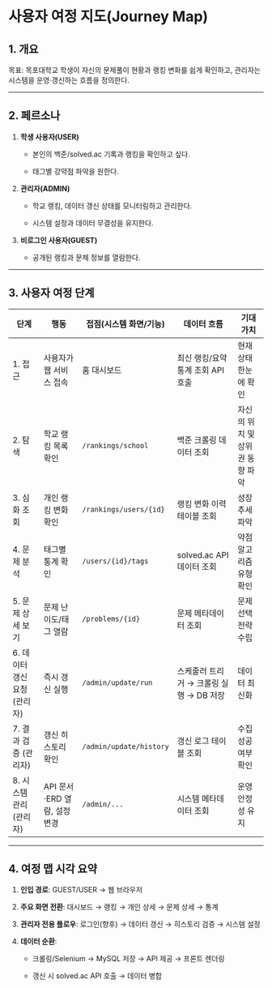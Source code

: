 # 사용자 여정 지도(Journey Map)

## 1. 개요

목표: 목포대학교 학생이 자신의 문제풀이 현황과 랭킹 변화를 쉽게 확인하고, 관리자는 시스템을 운영·갱신하는 흐름을 정의한다.

---

## 2. 페르소나

1. **학생 사용자(USER)**
    
    - 본인의 백준/solved.ac 기록과 랭킹을 확인하고 싶다.
        
    - 태그별 강약점 파악을 원한다.
        
2. **관리자(ADMIN)**
    
    - 학교 랭킹, 데이터 갱신 상태를 모니터링하고 관리한다.
        
    - 시스템 설정과 데이터 무결성을 유지한다.
        
3. **비로그인 사용자(GUEST)**
    
    - 공개된 랭킹과 문제 정보를 열람한다.
        

---

## 3. 사용자 여정 단계

|단계|행동|접점(시스템 화면/기능)|데이터 흐름|기대 가치|
|---|---|---|---|---|
|1. 접근|사용자가 웹 서비스 접속|홈 대시보드|최신 랭킹/요약 통계 조회 API 호출|현재 상태 한눈에 확인|
|2. 탐색|학교 랭킹 목록 확인|`/rankings/school`|백준 크롤링 데이터 조회|자신의 위치 및 상위권 동향 파악|
|3. 심화 조회|개인 랭킹 변화 확인|`/rankings/users/{id}`|랭킹 변화 이력 테이블 조회|성장 추세 파악|
|4. 문제 분석|태그별 통계 확인|`/users/{id}/tags`|solved.ac API 데이터 조회|약점 알고리즘 유형 확인|
|5. 문제 상세 보기|문제 난이도/태그 열람|`/problems/{id}`|문제 메타데이터 조회|문제 선택 전략 수립|
|6. 데이터 갱신 요청 (관리자)|즉시 갱신 실행|`/admin/update/run`|스케줄러 트리거 → 크롤링 실행 → DB 저장|데이터 최신화|
|7. 결과 검증 (관리자)|갱신 히스토리 확인|`/admin/update/history`|갱신 로그 테이블 조회|수집 성공 여부 확인|
|8. 시스템 관리 (관리자)|API 문서·ERD 열람, 설정 변경|`/admin/...`|시스템 메타데이터 조회|운영 안정성 유지|

---

## 4. 여정 맵 시각 요약

1. **인입 경로**: GUEST/USER → 웹 브라우저
    
2. **주요 화면 전환**: 대시보드 → 랭킹 → 개인 상세 → 문제 상세 → 통계
    
3. **관리자 전용 플로우**: 로그인(향후) → 데이터 갱신 → 히스토리 검증 → 시스템 설정
    
4. **데이터 순환**:
    
    - 크롤링/Selenium → MySQL 저장 → API 제공 → 프론트 렌더링
        
    - 갱신 시 solved.ac API 호출 → 데이터 병합